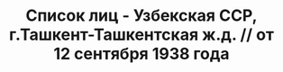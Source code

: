 ---
title: Список лиц - Узбекская ССР, г.Ташкент-Ташкентская ж.д. // от 12 сентября 1938
  года
description: РГАСПИ, ф.17, оп.171, дело 418, лист 108
images:
- /disk/pictures/v10/17-171-418-108.jpg
- /disk/pictures/v10/17-171-418-109.jpg
- /disk/pictures/v10/17-171-418-110.jpg
- /disk/pictures/v10/17-171-418-111.jpg
- /disk/pictures/v10/17-171-418-112.jpg
- /disk/pictures/v10/17-171-418-113.jpg
---